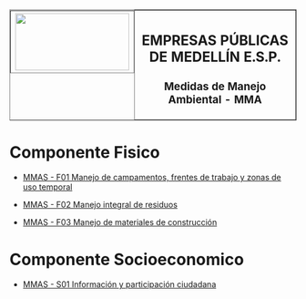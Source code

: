 <table border=1 width="100%">
<thead>
<th style="display:flex;justify-content:center;align-items:center;">
<img src="https://cnostatic.s3.amazonaws.com/cno-public/logo_epm_png_400_x_200.png" width="200px" height="100px" />
</th>
<th>
<h2 style="text-align: center;">EMPRESAS PÚBLICAS DE MEDELLÍN E.S.P.</h2>
<h3 style="text-align: center;">Medidas de Manejo Ambiental - MMA</h3>
</th>
</thead>
</table>

<!-- # Componente Biotico -->

# Componente Fisico

* [MMAS - F01 Manejo de campamentos, frentes de trabajo y zonas de uso temporal]()

* [MMAS - F02 Manejo integral de residuos]()

* [MMAS - F03 Manejo de materiales de construcción]()

<!-- # Manejo de Contingencias -->

# Componente Socioeconomico

* [MMAS - S01 Información y participación ciudadana]()
